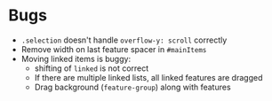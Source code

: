 # Bugs
- `.selection` doesn't handle `overflow-y: scroll` correctly
- Remove width on last feature spacer in `#mainItems`
- Moving linked items is buggy:
  - shifting of `linked` is not correct
  - If there are multiple linked lists, all linked features are dragged
  - Drag background (`feature-group`) along with features
